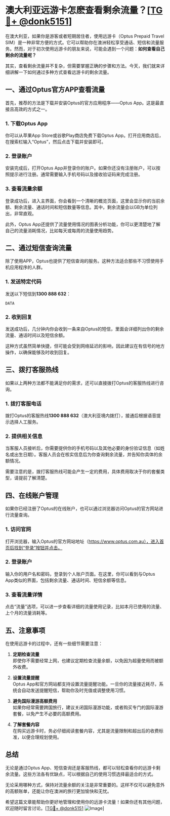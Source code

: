 # 澳大利亚远游卡怎麽查看剩余流量？[[TG💪+ @donk5151](https://t.me/s/donk5151)]

在澳大利亚，如果你是游客或者短期居住者，使用远游卡（Optus Prepaid Travel SIM）是一种非常方便的方式。它可以帮助你在澳洲轻松享受通话、短信和流量服务。然而，对于初次使用远游卡的朋友来说，可能会遇到一个问题：**如何查看自己剩余的流量呢？**

其实，查看剩余流量并不复杂，但需要掌握正确的步骤和方法。今天，我们就来详细讲解一下如何通过多种方式查看远游卡的剩余流量。

## **一、通过Optus官方APP查看流量**

首先，推荐的方法是下载并安装Optus的官方应用程序——Optus App。这是最直接且高效的方式之一。

### **1. 下载Optus App**
你可以从苹果App Store或谷歌Play商店免费下载Optus App。打开应用商店后，在搜索栏输入“Optus”，然后点击下载并安装即可。

### **2. 登录账户**
安装完成后，打开Optus App并登录你的账户。如果你还没有注册账户，可以按照提示进行注册。通常需要输入手机号码以及接收验证码来完成注册。

### **3. 查看流量余额**
登录成功后，进入主界面，你会看到一个清晰的概览页面，这里会显示你的当前余额、剩余流量、通话时间和短信数量等信息。其中，剩余流量会以GB为单位列出，非常直观。

此外，Optus App还提供了流量使用情况的图表分析功能，你可以更清楚地了解自己的流量消耗情况，比如每天或每周的流量使用趋势。

## **二、通过短信查询流量**

除了使用APP，Optus也提供了短信查询的服务。这种方法适合那些不习惯使用手机应用程序的人群。

### **1. 发送特定代码**
发送以下短信到**1300 888 632**：
```
DATA
```

### **2. 收到回复**
发送成功后，几分钟内你会收到一条来自Optus的短信，里面会详细列出你的剩余流量、通话时间以及短信余额。

这种方式虽然简单快捷，但可能会受到网络延迟的影响，因此建议在有信号的地方操作，以确保能够及时收到回复。

## **三、拨打客服热线**

如果以上两种方法都不能满足你的需求，还可以直接拨打Optus的客服热线进行咨询。

### **1. 拨打客服电话**
拨打Optus的客服热线**1300 888 632**（澳大利亚境内拨打），接通后根据语音提示选择人工服务。

### **2. 提供相关信息**
当客服人员接听后，你需要提供你的手机号码以及其他必要的身份验证信息（如姓名或出生日期）。客服人员会在核实信息后为你查询剩余流量，并告知你具体的余额情况。

需要注意的是，拨打客服热线可能会产生一定的费用，具体费用取决于你的套餐类型，请提前了解清楚。

## **四、在线账户管理**

如果你已经注册了Optus的在线账户，也可以通过浏览器访问Optus的官方网站进行流量查询。

### **1. 访问官网**
打开浏览器，输入Optus的官方网站地址（https://www.optus.com.au），进入首页后找到“登录”按钮并点击。

### **2. 登录账户**
输入你的用户名和密码，登录到个人账户页面。在这里，你可以看到与Optus App类似的界面，包括剩余流量、通话时间、短信余额等信息。

### **3. 查看流量详情**
点击“流量”选项，可以进一步查看详细的流量使用记录，比如本月已使用的流量、上个月的流量消耗等。

## **五、注意事项**

在使用远游卡的过程中，还有一些细节需要注意：

1. **定期检查流量**  
   即使你不需要经常上网，也建议定期检查流量余额，以免因为超量使用而被额外收费。

2. **设置流量提醒**  
   Optus App和官方网站都支持设置流量提醒功能。一旦你的流量接近耗尽，系统会自动发送提醒短信，帮助你及时充值或调整使用习惯。

3. **避免国际漫游高额费用**  
   如果你经常需要跨国旅行，建议关闭国际漫游功能，或者购买专门的国际漫游套餐，以免产生不必要的高额费用。

4. **了解套餐内容**  
   在购买远游卡时，务必仔细阅读套餐内容，尤其是流量限制和超出后的收费标准，以便合理规划使用。

## **总结**

无论是通过Optus App、短信查询还是客服热线，都可以轻松查看你的远游卡剩余流量。这些方法各有优缺点，可以根据自己的使用习惯选择最适合的方式。

无论采用哪种方式，保持对流量余额的关注是非常重要的。这样不仅可以避免意外的高额账单，还能让你在澳洲的旅行更加愉快和无忧。

希望这篇文章能帮助你更好地管理和使用你的远游卡流量！如果你还有其他问题，欢迎随时留言讨论。[[TG💪+ @donk5151](https://t.me/s/donk5151) ![Image](https://i.postimg.cc/rwNCRYN7/Snipaste-2025-04-30-17-27-05.png)]